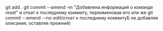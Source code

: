 git add .
git commit --amend -m "Добавлена информация о команде reset" 
и откат к последнему коммиту, переименовав его или же git commit --amend --no-edit(откат к последнему коммитуБ не добавляя описания, оставляя прежний)
